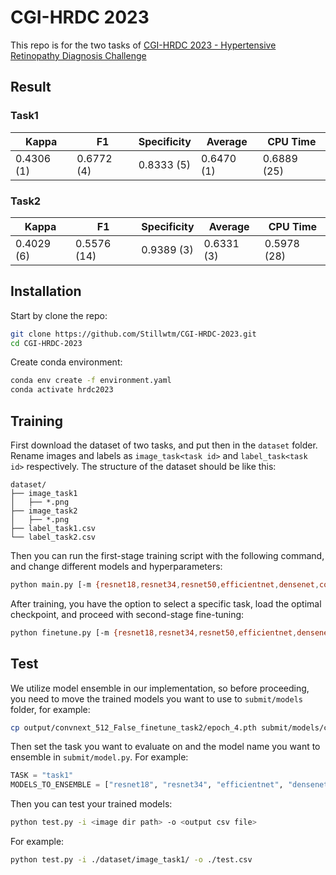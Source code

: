 # CGI-HRDC 2023

This repo is for the two tasks of [CGI-HRDC 2023 - Hypertensive Retinopathy Diagnosis Challenge](https://codalab.lisn.upsaclay.fr/competitions/11877#learn_the_details-terms_and_conditions)

## Result

### Task1
| Kappa      | F1         | Specificity | Average    | CPU Time    |
|------------|------------|-------------|------------|-------------|
| 0.4306 (1) | 0.6772 (4) | 0.8333 (5)  | 0.6470 (1) | 0.6889 (25) |

### Task2
| Kappa      | F1         | Specificity | Average    | CPU Time    |
|------------|------------|-------------|------------|-------------|
| 0.4029 (6) | 0.5576 (14) | 0.9389 (3)  | 0.6331 (3) | 0.5978 (28) |

## Installation

Start by clone the repo:

```bash
git clone https://github.com/Stillwtm/CGI-HRDC-2023.git
cd CGI-HRDC-2023
```
Create conda environment:

```bash
conda env create -f environment.yaml
conda activate hrdc2023
```

## Training

First download the dataset of two tasks, and put then in the `dataset` folder. Rename images and labels as `image_task<task id>` and `label_task<task id>` respectively. The structure of the dataset should be like this:

```
dataset/
├── image_task1
│   ├── *.png
├── image_task2
│   ├── *.png
├── label_task1.csv
└── label_task2.csv
```

Then you can run the first-stage training script with the following command, and change different models and hyperparameters:

```bash
python main.py [-m {resnet18,resnet34,resnet50,efficientnet,densenet,convnext,vit}] [-s IMG_SIZE] [-b BATCH_SIZE] [-f]
```

After training, you have the option to select a specific task, load the optimal checkpoint, and proceed with second-stage fine-tuning:

```bash
python finetune.py [-m {resnet18,resnet34,resnet50,efficientnet,densenet,convnext,vit}] [-s IMG_SIZE] [-b BATCH_SIZE] [-f] [-p MODEL_PATH] [-t {task1,task2}]
```

## Test

We utilize model ensemble in our implementation, so before proceeding, you need to move the trained models you want to use to `submit/models` folder, for example:

```bash
cp output/convnext_512_False_finetune_task2/epoch_4.pth submit/models/convnext.pth
```

Then set the task you want to evaluate on and the model name you want to ensemble in `submit/model.py`. For example:

```python
TASK = "task1"
MODELS_TO_ENSEMBLE = ["resnet18", "resnet34", "efficientnet", "densenet", "convnext"]
```

Then you can test your trained models:

```bash
python test.py -i <image dir path> -o <output csv file>
```

For example:

```bash
python test.py -i ./dataset/image_task1/ -o ./test.csv
```